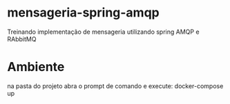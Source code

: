 # mensageria-spring-amqp
Treinando implementação de mensageria utilizando spring AMQP e RAbbitMQ

# Ambiente

na pasta do projeto abra o prompt de comando e execute: docker-compose up

